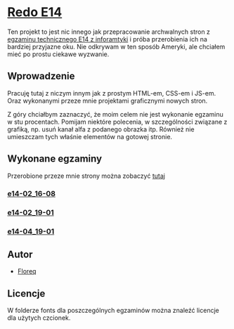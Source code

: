 # [Redo E14](https://floreq.github.io/redo-e14/)

Ten projekt to jest nic innego jak przepracowanie archwalnych stron z [egzaminu technicznego E14 z inforamtyki](https://cke.gov.pl/egzamin-zawodowy/egzamin-w-nowej-formule/strona-o-egzaminie/) i próba przerobienia ich na bardziej przyjazne oku. Nie odkrywam w ten sposób Ameryki, ale chciałem mieć po prostu ciekawe wyzwanie.

## Wprowadzenie

Pracuję tutaj z niczym innym jak z prostym HTML-em, CSS-em i JS-em. Oraz wykonanymi przeze mnie projektami graficznymi nowych stron.

Z góry chciałbym zaznaczyć, że moim celem nie jest wykonanie egzaminu w stu procentach. Pomijam niektóre polecenia, w szczególności związane z grafiką, np. usuń kanał alfa z podanego obrazka itp. Również nie umieszczam tych właśnie elementów na gotowej stronie.

## Wykonane egzaminy

Przerobione przeze mnie strony można zobaczyć [tutaj](https://floreq.github.io/redo-e14/)

### [e14-02_16-08](https://floreq.github.io/redo-e14/e14-02_16-08/new/index.html)
### [e14-02_19-01](https://floreq.github.io/redo-e14/e14-02_19-01/new/index.html)
### [e14-04_19-01](https://floreq.github.io/redo-e14/e14-04_19-01/new/index.html)

## Autor

- [Floreq](https://github.com/floreq)

## Licencje

W folderze fonts dla poszczególnych egzaminów można znaleźć licencje dla użytych czcionek.
